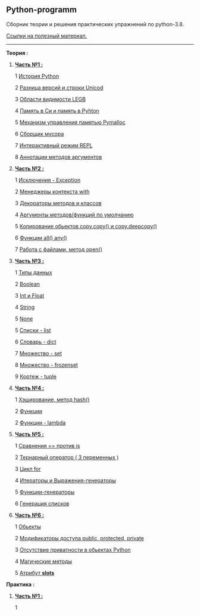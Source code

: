 Python-programm
---

Сборник теории и решения практических упражнений по python-3.8.

[Ссылки на полезный материал.](links.md)

---
**Теория :**
 
1)  **[Часть №1 :](Часть_1/)**

    1 [История Python](Часть_1/История_python.md )
    
    2 [Разница версий и строки Unicod](Часть_1/Разница_версий.md )

    3 [Области видимости LEGB](Часть_1/Области_видимости.md)

    4 [Память в Си и память в Pyhton](Часть_1/Память_Си_Python.md)

    5 [Механизм управления памятью Pymalloc](Часть_1/Механизм_памяти_Pymalloc.md )

    6 [Сборщик мусора](Часть_1/Сборщик_мусора.md )
    
    7 [Интерактивный режим REPL](Часть_1/Интерактивный_режим_REPL.md )
    
    8 [Аннотации методов аргументов](Часть_1/Аннотации.md )


2) **[Часть №2 :](Часть_2/)**

    1 [Исключения - Exception](Часть_2/Исключения.md)

    2 [Менеджеры контекста with](Часть_2/Исключения.md)
   
    3 [Декораторы методов и классов](Часть_2/Декораторы.md)
   
    4 [Аргументы методов/функций по умолчанию](Часть_2/)
   
    5 [Копирование обьектов copy.copy() и copy.deepcopy() ](Часть_2/)
   
    6 [Функции all() any() ](Часть_2/)
   
    7 [Работа с файлами, метод open()](Часть_2/)


3) **[Часть №3 :](Часть_3/)**

    1 [Типы данных](Часть_3/Типы_данных.md)
   
    2 [Boolean](Часть_3/)
   
    3 [Int и Float](Часть_3/)
   
    4 [String](Часть_3/Строки.md)
   
    5 [None](Часть_3/)
   
    5 [Списки - list](Часть_3/Списки.md)
   
    6 [Словарь - dict](Часть_3/)
   
    7 [Множество - set](Часть_3/)
   
    8 [Множество - frozenset](Часть_3/)
   
    9 [Кортеж - tuple](Часть_3/)


4) **[Часть №4 :](Часть_4/)**

    1 [Хэширование, метод hash()](Часть_4/)

    2 [Функции](Часть_4/Функции.md)
   
    2 [Функции - lambda](Часть_4/Функции_lambda.md)


5) **[Часть №5 :](Часть_5/)**

    1 [Сравнения == против is](Часть_4/)

    2 [Тернарный оператор ( 3 переменных )](Часть_4/)

    3 [Цикл for](Часть_4/)

    4 [Итераторы и Выражения-генераторы ](Часть_4/)

    5 [Функции-генераторы](Часть_4/)

    6 [Генерация списков](Часть_5/Генерация_списков.md)


6) **[Часть №6 :](Часть_6/)**

    1 [Обьекты](Часть_1/ )

    2 [Модификаторы доступа public, protected, private](Часть_1/ )

    3 [Отсутствие приватности в обьектах Python](Часть_1/ )
   
    4 [Магические методы](Часть_1/ )
   
    5 [Атрибут __slots__](Часть_1/ )

 

**Практика :**

1) **[Часть №1 :](Практика_1/)**

    1 [](Практика_1/)